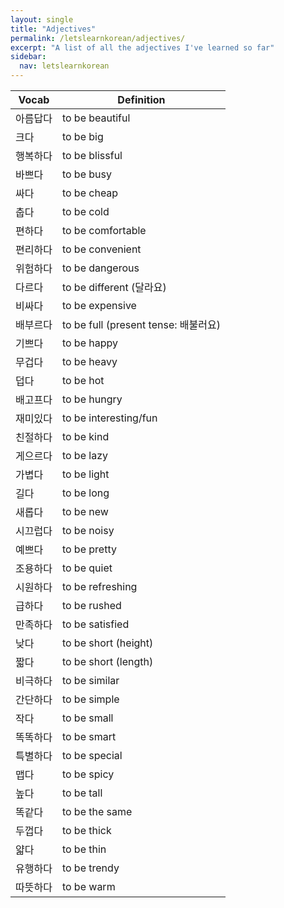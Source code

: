 ```yaml
---
layout: single
title: "Adjectives"
permalink: /letslearnkorean/adjectives/
excerpt: "A list of all the adjectives I've learned so far"
sidebar:
  nav: letslearnkorean
---
```


Vocab    | Definition
-----    | ----------
아름답다 | to be beautiful
크다     | to be big
행복하다 | to be blissful
바쁘다   | to be busy
싸다     | to be cheap
춥다     | to be cold
편하다   | to be comfortable
편리하다 | to be convenient
위험하다 | to be dangerous
다르다   | to be different (달라요)
비싸다   | to be expensive
배부르다 | to be full (present tense: 배불러요)
기쁘다   | to be happy
무겁다   | to be heavy
덥다     | to be hot
배고프다 | to be hungry
재미있다 | to be interesting/fun
친절하다 | to be kind
게으르다 | to be lazy
가볍다   | to be light
길다     | to be long
새롭다   | to be new
시끄럽다 | to be noisy
예쁘다   | to be pretty
조용하다 | to be quiet
시원하다 | to be refreshing
급하다   | to be rushed
만족하다 | to be satisfied
낮다     | to be short (height)
짧다     | to be short (length)
비극하다 | to be similar
간단하다 | to be simple
작다     | to be small
똑똑하다 | to be smart
특별하다 | to be special
맵다     | to be spicy
높다     | to be tall
똑같다   | to be the same
두껍다   | to be thick
얇다     | to be thin
유행하다 | to be trendy
따뜻하다 | to be warm
